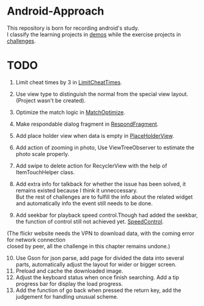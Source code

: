 # Android-Approach
This repository is born for recording android's study.  
I classify the learning projects in [demos](/Demos) while the exercise projects in [challenges](/Challenges).

# TODO
1. Limit cheat times by 3 in [LimitCheatTimes](/Challenges/GeoQuiz/GeoQuiz_ShowAPIVersionAndLimitCheatTimes).  

2. Use view type to distinguish the normal from the special view layout.(Project wasn't be created).
3. Optimize the match logic in [MatchOptimize](/Chanllengs/CriminalIntent/UpdateItemAndOptimizeMatchLogic).
4. Make respondable dialog fragment in [RespondFragment](/Chanllengs/CriminalIntent/TimePickerAndRespondableDialog).
5. Add place holder view when data is empty in [PlaceHolderView](/Chanllengs/CriminalIntent/DeleteAction_StringAdjustment_EmptyViewDesign).
6. Add action of zooming in photo, Use ViewTreeObserver to estimate the photo scale properly.
7. Add swipe to delete action for RecyclerView with the help of ItemTouchHelper class.
8. Add extra info for talkback for whether the issue has been solved, it remains existed because I think it unneccessary.  
But the rest of challenges are to fulfill the info about the related widget and automatically info the event still needs to be done.

9. Add seekbar for playback speed control.Though had added the seekbar, the function of control still not achieved yet. [SpeedControl](/Challenges/BeatBox/SpeedControl).

(The flickr website needs the VPN to download data, with the coming error for network connection  
closed by peer, all the challenge in this chapter remains undone.)  

10. Use Gson for json parse, add page for divided the data into several parts, automatically adjust the layout for wider or bigger screen.
11. Preload and cache the downloaded image.
12. Adjust the keyboard status when once finish searching. Add a tip progress bar for display the load progress.
13. Add the function of go back when pressed the return key, add the judgement for handling unusual scheme.
